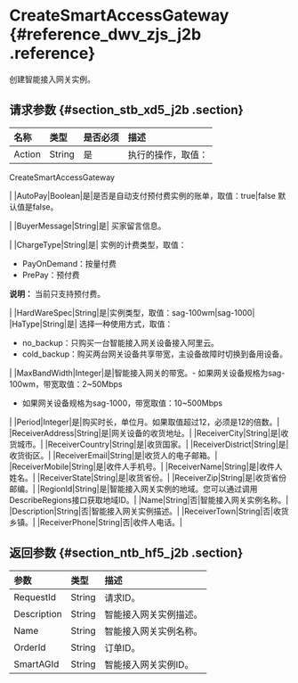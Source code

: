 # CreateSmartAccessGateway {#reference_dwv_zjs_j2b .reference}

创建智能接入网关实例。

## 请求参数 {#section_stb_xd5_j2b .section}

|名称|类型|是否必须|描述|
|:-|:-|:---|:-|
|Action|String|是| 执行的操作，取值：

 CreateSmartAccessGateway

 |
|AutoPay|Boolean|是|是否是自动支付预付费实例的账单，取值：true|false 默认值是false。

|
|BuyerMessage|String|是| 买家留言信息。

 |
|ChargeType|String|是| 实例的计费类型，取值：

-   PayOnDemand：按量付费
-   PrePay：预付费

 **说明：** 当前只支持预付费。

 |
|HardWareSpec|String|是|实例类型，取值：sag-100wm|sag-1000|
|HaType|String|是| 选择一种使用方式，取值：

-   no\_backup：只购买一台智能接入网关设备接入阿里云。
-   cold\_backup：购买两台网关设备共享带宽，主设备故障时切换到备用设备。

 |
|MaxBandWidth|Integer|是|智能接入网关的带宽。-   如果网关设备规格为sag-100wm，带宽取值：2~50Mbps
-   如果网关设备规格为sag-1000，带宽取值：10~500Mbps

|
|Period|Integer|是|购买时长，单位月。如果取值超过12，必须是12的倍数。|
|ReceiverAddress|String|是|网关设备的收货地址。|
|ReceiverCity|String|是|收货城市。|
|ReceiverCountry|String|是|收货国家。|
|ReceiverDistrict|String|是|收货街区。|
|ReceiverEmail|String|是|收货人的电子邮箱。|
|ReceiverMobile|String|是|收件人手机号。|
|ReceiverName|String|是|收件人姓名。|
|ReceiverState|String|是|收货省份。|
|ReceiverZip|String|是|收货省份邮编。|
|RegionId|String|是|智能接入网关实例的地域。您可以通过调用 DescribeRegions接口获取地域ID。|
|Name|String|否|智能接入网关实例名称。|
|Description|String|否|智能接入网关实例描述。|
|ReceiverTown|String|否|收货乡镇。|
|ReceiverPhone|String|否|收件人电话。|

## 返回参数 {#section_ntb_hf5_j2b .section}

|参数|类型|描述|
|:-|:-|:-|
|RequestId|String|请求ID。|
|Description|String|智能接入网关实例描述。|
|Name|String|智能接入网关实例名称。|
|OrderId|String|订单ID。|
|SmartAGId|String|智能接入网关实例ID。|

